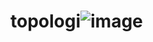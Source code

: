 # topologi![image](https://github.com/user-attachments/assets/10f73eb6-db81-48e3-9346-a6c6597b8706)

